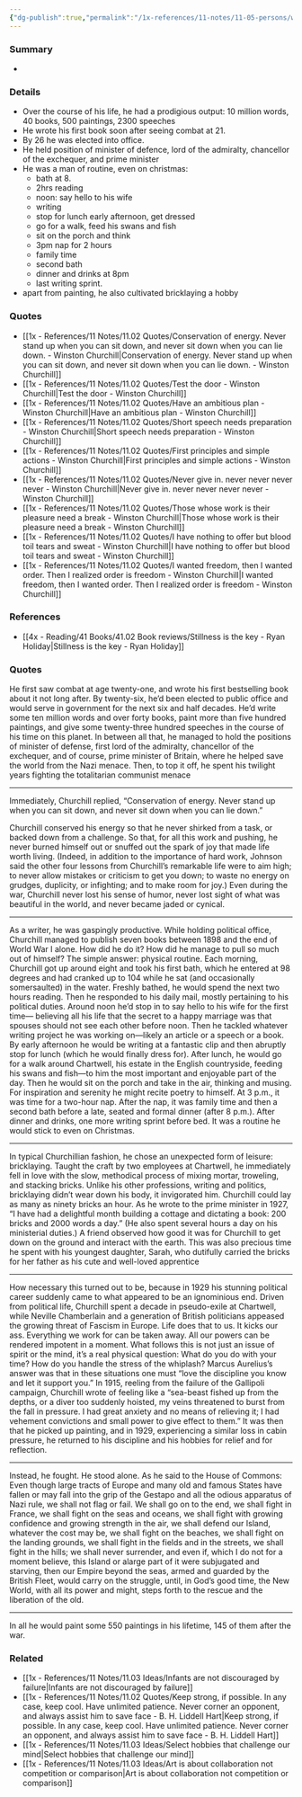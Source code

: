 ```yaml
---
{"dg-publish":true,"permalink":"/1x-references/11-notes/11-05-persons/winston-churchill/","title":"Winston Churchill","created":"2024-03-14T15:14:45.980+03:00","updated":"2024-03-14T15:14:45.980+03:00"}
---
```



### Summary
- 

### Details
- Over the course of his life, he had a prodigious output: 10 million words, 40 books, 500 paintings, 2300 speeches
- He wrote his first book soon after seeing combat at 21.
- By 26 he was elected into office.
- He held position of minister of defence, lord of the admiralty, chancellor of the exchequer, and prime minister
- He was a man of routine, even on christmas:
	- bath at 8. 
	- 2hrs reading
	- noon: say hello to his wife
	- writing
	- stop for lunch early afternoon, get dressed
	- go for a walk, feed his swans and fish
	- sit on the porch and think
	- 3pm nap for 2 hours
	- family time
	- second bath
	- dinner and drinks at 8pm
	- last writing sprint.
- apart from painting, he also cultivated bricklaying a hobby

### Quotes
- [[1x - References/11 Notes/11.02 Quotes/Conservation of energy. Never stand up when you can sit down, and never sit down when you can lie down. - Winston Churchill\|Conservation of energy. Never stand up when you can sit down, and never sit down when you can lie down. - Winston Churchill]]
- [[1x - References/11 Notes/11.02 Quotes/Test the door - Winston Churchill\|Test the door - Winston Churchill]]
- [[1x - References/11 Notes/11.02 Quotes/Have an ambitious plan - Winston Churchill\|Have an ambitious plan - Winston Churchill]]
- [[1x - References/11 Notes/11.02 Quotes/Short speech needs preparation - Winston Churchill\|Short speech needs preparation - Winston Churchill]]
- [[1x - References/11 Notes/11.02 Quotes/First principles and simple actions - Winston Churchill\|First principles and simple actions - Winston Churchill]]
- [[1x - References/11 Notes/11.02 Quotes/Never give in. never never never never - Winston Churchill\|Never give in. never never never never - Winston Churchill]]
- [[1x - References/11 Notes/11.02 Quotes/Those whose work is their pleasure need a break - Winston Churchill\|Those whose work is their pleasure need a break - Winston Churchill]]
- [[1x - References/11 Notes/11.02 Quotes/I have nothing to offer but blood toil tears and sweat - Winston Churchill\|I have nothing to offer but blood toil tears and sweat - Winston Churchill]]
- [[1x - References/11 Notes/11.02 Quotes/I wanted freedom, then I wanted order. Then I realized order is freedom - Winston Churchill\|I wanted freedom, then I wanted order. Then I realized order is freedom - Winston Churchill]]


### References
- [[4x - Reading/41 Books/41.02 Book reviews/Stillness is the key - Ryan Holiday\|Stillness is the key - Ryan Holiday]]

### Quotes
He first saw combat at age twenty-one, and wrote his first bestselling book about it not long after. By twenty-six, he’d been elected to public office and would serve in government for the next six and half decades. He’d write some ten million words and over forty books, paint more than five hundred paintings, and give some twenty-three hundred speeches in the course of his time on this planet. In between all that, he managed to hold the positions of minister of defense, first lord of the admiralty, chancellor of the exchequer, and of course, prime minister of Britain, where he helped save the world from the Nazi menace. Then, to top it off, he spent his twilight years fighting the totalitarian communist menace

---

Immediately, Churchill replied, “Conservation of energy. Never stand up when you can sit down, and never sit down when you can lie down.”

Churchill conserved his energy so that he never shirked from a task, or backed down from a challenge. So that, for all this work and pushing, he never burned himself out or snuffed out the spark of joy that made life worth living. (Indeed, in addition to the importance of hard work, Johnson said the other four lessons from Churchill’s remarkable life were to aim high; to never allow mistakes or criticism to get you down; to waste no energy on grudges, duplicity, or infighting; and to make room for joy.) Even during the war, Churchill never lost his sense of humor, never lost sight of what was beautiful in the world, and never became jaded or cynical.

---

As a writer, he was gaspingly productive. While holding political office, Churchill managed to publish seven books between 1898 and the end of World War I alone. How did he do it? How did he manage to pull so much out of himself? The simple answer: physical routine. Each morning, Churchill got up around eight and took his first bath, which he entered at 98 degrees and had cranked up to 104 while he sat (and occasionally somersaulted) in the water. Freshly bathed, he would spend the next two hours reading. Then he responded to his daily mail, mostly pertaining to his political duties. Around noon he’d stop in to say hello to his wife for the first time— believing all his life that the secret to a happy marriage was that spouses should not see each other before noon. Then he tackled whatever writing project he was working on—likely an article or a speech or a book. By early afternoon he would be writing at a fantastic clip and then abruptly stop for lunch (which he would finally dress for). After lunch, he would go for a walk around Chartwell, his estate in the English countryside, feeding his swans and fish—to him the most important and enjoyable part of the day. Then he would sit on the porch and take in the air, thinking and musing. For inspiration and serenity he might recite poetry to himself. At 3 p.m., it was time for a two-hour nap. After the nap, it was family time and then a second bath before a late, seated and formal dinner (after 8 p.m.). After dinner and drinks, one more writing sprint before bed.
It was a routine he would stick to even on Christmas.

---

In typical Churchillian fashion, he chose an unexpected form of leisure: bricklaying. Taught the craft by two employees at Chartwell, he immediately fell in love with the slow, methodical process of mixing mortar, troweling, and stacking bricks. Unlike his other professions, writing and politics, bricklaying didn’t wear down his body, it invigorated him. Churchill could lay as many as ninety bricks an hour. As he wrote to the prime minister in 1927, “I have had a delightful month building a cottage and dictating a book: 200 bricks and 2000 words a day.” (He also spent several hours a day on his ministerial duties.) A friend observed how good it was for Churchill to get down on the ground and interact with the earth. This was also precious time he spent with his youngest daughter, Sarah, who dutifully carried the bricks for her father as his cute and well-loved apprentice

---

How necessary this turned out to be, because in 1929 his stunning political career suddenly came to what appeared to be an ignominious end. Driven from political life, Churchill spent a decade in pseudo-exile at Chartwell, while Neville Chamberlain and a generation of British politicians appeased the growing threat of Fascism in Europe.
Life does that to us. It kicks our ass. Everything we work for can be taken away. All our powers can be rendered impotent in a moment. What follows this is not just an issue of spirit or the mind, it’s a real physical question: What do you do with your time? How do you handle the stress of the whiplash?
Marcus Aurelius’s answer was that in these situations one must “love the discipline you know and let it support you.” In 1915, reeling from the failure of the Gallipoli campaign, Churchill wrote of feeling like a “sea-beast fished up from the depths, or a diver too suddenly hoisted, my veins threatened to burst from the fall in pressure. I had great anxiety and no means of relieving it; I had vehement convictions and small power to give effect to them.” It was then that he picked up painting, and in 1929, experiencing a similar loss in cabin pressure, he returned to his discipline and his hobbies for relief and for reflection.

 ---

Instead, he fought. He stood alone. As he said to the House of Commons:
Even though large tracts of Europe and many old and famous States have fallen or may fall into the grip of the Gestapo and all the odious apparatus of Nazi rule, we shall not flag or fail. We shall go on to the end, we shall fight in France, we shall fight on the seas and oceans, we shall fight with growing confidence and growing strength in the air, we shall defend our Island, whatever the cost may be, we shall fight on the beaches, we shall fight on the landing grounds, we shall fight in the fields and in the streets, we shall fight in the hills; we shall never surrender, and even if, which I do not for a moment believe, this Island or alarge part of it were subjugated and starving, then our Empire beyond the seas, armed and guarded by the British Fleet, would carry on the struggle, until, in God’s good time, the New World, with all its power and might, steps forth to the rescue and the liberation of the old.

---

In all he would paint some 550 paintings in his lifetime, 145 of them after the war.


### Related
- [[1x - References/11 Notes/11.03 Ideas/Infants are not discouraged by failure\|Infants are not discouraged by failure]]
- [[1x - References/11 Notes/11.02 Quotes/Keep strong, if possible. In any case, keep cool. Have unlimited patience. Never corner an opponent, and always assist him to save face - B. H. Liddell Hart\|Keep strong, if possible. In any case, keep cool. Have unlimited patience. Never corner an opponent, and always assist him to save face - B. H. Liddell Hart]]
- [[1x - References/11 Notes/11.03 Ideas/Select hobbies that challenge our mind\|Select hobbies that challenge our mind]]
- [[1x - References/11 Notes/11.03 Ideas/Art is about collaboration not competition or comparison\|Art is about collaboration not competition or comparison]]